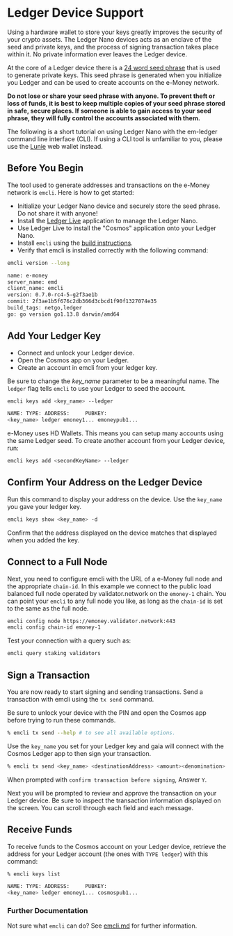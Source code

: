 # Ledger Device Support

Using a hardware wallet to store your keys greatly improves the security of your crypto assets. The Ledger Nano devices acts as an enclave of the seed and private keys, and the process of signing transaction takes place within it. No private information ever leaves the Ledger device.

At the core of a Ledger device there is a [24 word seed phrase](https://www.ledger.com/academy/crypto/what-is-a-recovery-phrase) that is used to generate private keys. This seed phrase is generated when you initialize you Ledger and can be used to create accounts on the e-Money network.

**Do not lose or share your seed phrase with anyone. To prevent theft or loss of funds, it is best to keep multiple copies of your seed phrase stored in safe, secure places. If someone is able to gain access to your seed phrase, they will fully control the accounts associated with them.**

The following is a short tutorial on using Ledger Nano with the em-ledger command line interface (CLI). If using a CLI tool is unfamiliar to you, please use the [Lunie](https://lunie.io) web wallet instead.

## Before You Begin

The tool used to generate addresses and transactions on the e-Money network is `emcli`. Here is how to get started:  

- Initialize your Ledger Nano device and securely store the seed phrase. Do not share it with anyone!
- Install the [Ledger Live](https://www.ledger.com/ledger-live/) application to manage the Ledger Nano.
- Use Ledger Live to install the "Cosmos" application onto your Ledger Nano.
- Install `emcli` using the [build instructions](https://github.com/e-money/em-ledger#build-instructions).
- Verify that emcli is installed correctly with the following command:

```bash
emcli version --long

name: e-money
server_name: emd
client_name: emcli
version: 0.7.0-rc4-5-g2f3ae1b
commit: 2f3ae1b5f676c2db366d3cbcd1f90f1327074e35
build_tags: netgo,ledger
go: go version go1.13.8 darwin/amd64
```

## Add Your Ledger Key

- Connect and unlock your Ledger device.
- Open the Cosmos app on your Ledger.
- Create an account in emcli from your ledger key.

Be sure to change the _key_name_ parameter to be a meaningful name. The `ledger` flag tells `emcli` to use your Ledger to seed the account.

```bash
emcli keys add <key_name> --ledger

NAME: TYPE: ADDRESS:     PUBKEY:
<key_name> ledger emoney1... emoneypub1...
```

e-Money uses HD Wallets. This means you can setup many accounts using the same Ledger seed. To create another account from your Ledger device, run:

```bash
emcli keys add <secondKeyName> --ledger
```

## Confirm Your Address on the Ledger Device

Run this command to display your address on the device. Use the `key_name` you gave your ledger key.

```bash
emcli keys show <key_name> -d
```

Confirm that the address displayed on the device matches that displayed when you added the key.


## Connect to a Full Node

Next, you need to configure emcli with the URL of a e-Money full node and the appropriate `chain-id`. In this example we connect to the public load balanced full node operated by validator.network on the `emoney-1` chain. You can point your `emcli` to any full node you like, as long as the `chain-id` is set to the same as the full node.

```bash
emcli config node https://emoney.validator.network:443
emcli config chain-id emoney-1
```

Test your connection with a query such as:

``` bash
emcli query staking validators
```

## Sign a Transaction

You are now ready to start signing and sending transactions. Send a transaction with emcli using the `tx send` command.

Be sure to unlock your device with the PIN and open the Cosmos app before trying to run these commands.

``` bash
% emcli tx send --help # to see all available options.
```

Use the `key_name` you set for your Ledger key and gaia will connect with the Cosmos Ledger app to then sign your transaction.

```bash
% emcli tx send <key_name> <destinationAddress> <amount><denomination>
```

When prompted with `confirm transaction before signing`, Answer `Y`.

Next you will be prompted to review and approve the transaction on your Ledger device. Be sure to inspect the transaction information displayed on the screen. You can scroll through each field and each message.

## Receive Funds

To receive funds to the Cosmos account on your Ledger device, retrieve the address for your Ledger account (the ones with `TYPE ledger`) with this command:

```bash
% emcli keys list

NAME: TYPE: ADDRESS:     PUBKEY:
<key_name> ledger emoney1... cosmospub1...
```

### Further Documentation

Not sure what `emcli` can do? See [emcli.md](emcli.md) for further information.
